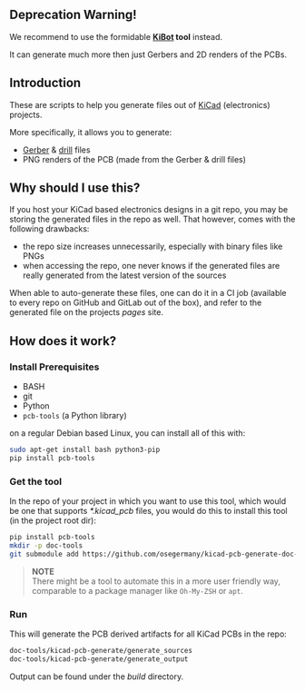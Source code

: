 ## Deprecation Warning!

We recommend to use the formidable
**[KiBot](https://github.com/INTI-CMNB/KiBot) tool** instead.

It can generate much more then just Gerbers
and 2D renders of the PCBs.

## Introduction

These are scripts to help you generate files
out of [KiCad](https://kicad-pcb.org/) (electronics) projects.

More specifically, it allows you to generate:

* [Gerber](https://en.wikipedia.org/wiki/Gerber_format)
  & [drill](https://en.wikipedia.org/wiki/PCB_NC_formats) files
* PNG renders of the PCB (made from the Gerber & drill files)

## Why should I use this?

If you host your KiCad based electronics designs in a git repo,
you may be storing the generated files in the repo as well.
That however, comes with the following drawbacks:

* the repo size increases unnecessarily,
  especially with binary files like PNGs
* when accessing the repo,
  one never knows if the generated files
  are really generated from the latest version of the sources

When able to auto-generate these files,
one can do it in a CI job
(available to every repo on GitHub and GitLab out of the box),
and refer to the generated file on the projects *pages* site.

## How does it work?

### Install Prerequisites

* BASH
* git
* Python
* `pcb-tools` (a Python library)

on a regular Debian based Linux,
you can install all of this with:

```bash
sudo apt-get install bash python3-pip
pip install pcb-tools
```

### Get the tool

In the repo of your project in which you want to use this tool,
which would be one that supports *\*.kicad_pcb* files,
you would do this to install this tool (in the project root dir):

```bash
pip install pcb-tools
mkdir -p doc-tools
git submodule add https://github.com/osegermany/kicad-pcb-generate-doc-tool.git doc-tools/kicad-pcb-generate
```

> **NOTE**\
> There might be a tool to automate this in a more user friendly way,
> comparable to a package manager like `Oh-My-ZSH` or `apt`.

### Run

This will generate the PCB derived artifacts for all KiCad PCBs in the repo:

```bash
doc-tools/kicad-pcb-generate/generate_sources
doc-tools/kicad-pcb-generate/generate_output
```

Output can be found under the *build* directory.
